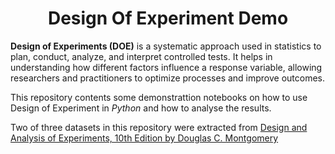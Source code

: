 <h1 align="center">Design Of Experiment Demo</h1>

**Design of Experiments (DOE)** is a systematic approach used in statistics to plan, conduct, analyze, and interpret controlled tests. It helps in understanding how different factors influence a response variable, allowing researchers and practitioners to optimize processes and improve outcomes.

This repository contents some demonstrattion notebooks on how to use Design of Experiment in *Python* and how to analyse the results.

Two of three datasets in this repository were extracted from [Design and Analysis of Experiments, 10th Edition by Douglas C. Montgomery](https://www.wiley.com/en-us/Design+and+Analysis+of+Experiments%2C+10th+Edition-p-9781119492443)
